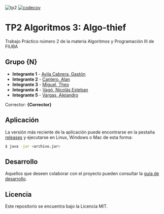 ![tp2](https://github.com/avilagaston9/algo3_tp2/actions/workflows/build.yml/badge.svg) [![codecov](https://codecov.io/gh/avilagaston9/algo3_tp2/branch/master/graph/badge.svg)](https://codecov.io/gh/avilagaston9/algo3_tp2)

# TP2 Algoritmos 3: Algo-thief

Trabajo Práctico número 2 de la materia Algoritmos y Programación III de FIUBA

## Grupo {N}

* **Integrante 1** - [Avila Cabrera, Gastón](https://github.com/avilagaston9)
* **Integrante 2** - [Cantero, Alan](https://github.com/CanteroAlann)
* **Integrante 3** - [Miguel, Theo](https://github.com/TheoMiguel)
* **Integrante 4** - [Vagó, Nicolás Esteban](https://github.com/nicolas2000fiuba)
* **Integrante 5** - [Vargas, Alejandro](https://github.com/alevargas-gif)

Corrector: **{Corrector}**

## Aplicación

La versión más reciente de la aplicación puede encontrarse en la pestaña [releases](https://github.com/avilagaston9/algo3_tp2/releases/latest) y ejecutarse en Linux, Windows o Mac de esta forma:

```bash
$ java -jar <archivo.jar>
```

## Desarrollo

Aquellos que deseen colaborar con el proyecto pueden consultar la [guía de desarrollo](./docs/Desarrollo.md).

## Licencia

Este repositorio se encuentra bajo la Licencia MIT.
